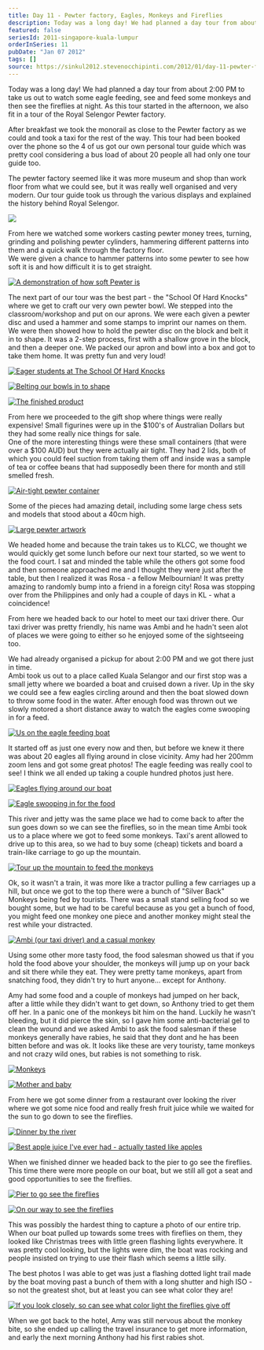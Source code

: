 ```yaml
---
title: Day 11 - Pewter factory, Eagles, Monkeys and Fireflies
description: Today was a long day! We had planned a day tour from about 2:00 PM to take us out to watch some eagle feeding, see and feed some monkeys an...
featured: false
seriesId: 2011-singapore-kuala-lumpur
orderInSeries: 11
pubDate: "Jan 07 2012"
tags: []
source: https://sinkul2012.stevenocchipinti.com/2012/01/day-11-pewter-factory-eagles-monkeys.html
---
```


Today was a long day! We had planned a day tour from about 2:00 PM to take us out to watch some eagle feeding, see and feed some monkeys and then see the fireflies at night. As this tour started in the afternoon, we also fit in a tour of the Royal Selengor Pewter factory.

After breakfast we took the monorail as close to the Pewter factory as we could and took a taxi for the rest of the way. This tour had been booked over the phone so the 4 of us got our own personal tour guide which was pretty cool considering a bus load of about 20 people all had only one tour guide too.

The pewter factory seemed like it was more museum and shop than work floor from what we could see, but it was really well organised and very modern. Our tour guide took us through the various displays and explained the history behind Royal Selengor.

[![](https://1.bp.blogspot.com/-Y39nwLvWrCc/Tw1YkhbMQxI/AAAAAAAABB8/-A93UPd1-OA/s320/20120107120149.jpg)](https://1.bp.blogspot.com/-Y39nwLvWrCc/Tw1YkhbMQxI/AAAAAAAABB8/-A93UPd1-OA/s1600/20120107120149.jpg)

From here we watched some workers casting pewter money trees, turning, grinding and polishing pewter cylinders, hammering different patterns into them and a quick walk through the factory floor.  
We were given a chance to hammer patterns into some pewter to see how soft it is and how difficult it is to get straight.

[![A demonstration of how soft Pewter is](https://1.bp.blogspot.com/-N9XBPonu5GQ/Tw1Yl42SIkI/AAAAAAAABCE/b0Q0ul7mbPY/s320/20120107121421.jpg)](https://1.bp.blogspot.com/-N9XBPonu5GQ/Tw1Yl42SIkI/AAAAAAAABCE/b0Q0ul7mbPY/s1600/20120107121421.jpg)

The next part of our tour was the best part - the "School Of Hard Knocks" where we get to craft our very own pewter bowl. We stepped into the classroom/workshop and put on our aprons. We were each given a pewter disc and used a hammer and some stamps to imprint our names on them.  
We were then showed how to hold the pewter disc on the block and belt it in to shape. It was a 2-step process, first with a shallow grove in the block, and then a deeper one. We packed our apron and bowl into a box and got to take them home. It was pretty fun and very loud!

[![Eager students at The School Of Hard Knocks](https://2.bp.blogspot.com/-Ghj4_NZ9tiU/Tw1YnHXUOMI/AAAAAAAABCM/jnZ3Ef4M0C0/s320/20120107122327.jpg)](https://2.bp.blogspot.com/-Ghj4_NZ9tiU/Tw1YnHXUOMI/AAAAAAAABCM/jnZ3Ef4M0C0/s1600/20120107122327.jpg)

[![Belting our bowls in to shape](https://2.bp.blogspot.com/-4rI9Y6zsp1k/Tw1YohtNcQI/AAAAAAAABCU/b8k64d-RrJY/s320/20120107123350.jpg)](https://2.bp.blogspot.com/-4rI9Y6zsp1k/Tw1YohtNcQI/AAAAAAAABCU/b8k64d-RrJY/s1600/20120107123350.jpg)

[![The finished product](https://2.bp.blogspot.com/-ejdIWjXKSyo/Tw1Yph_xevI/AAAAAAAABCc/J1BJvVuWoA0/s320/20120107124005.jpg)](https://2.bp.blogspot.com/-ejdIWjXKSyo/Tw1Yph_xevI/AAAAAAAABCc/J1BJvVuWoA0/s1600/20120107124005.jpg)

From here we proceeded to the gift shop where things were really expensive! Small figurines were up in the $100's of Australian Dollars but they had some really nice things for sale.  
One of the more interesting things were these small containers (that were over a $100 AUD) but they were actually air tight. They had 2 lids, both of which you could feel suction from taking them off and inside was a sample of tea or coffee beans that had supposedly been there for month and still smelled fresh.

[![Air-tight pewter container](https://1.bp.blogspot.com/-LifGgqglz38/Tw1YrGabFOI/AAAAAAAABCk/5yg_Tw7jZPc/s320/20120107125344.jpg)](https://1.bp.blogspot.com/-LifGgqglz38/Tw1YrGabFOI/AAAAAAAABCk/5yg_Tw7jZPc/s1600/20120107125344.jpg)

Some of the pieces had amazing detail, including some large chess sets and models that stood about a 40cm high.

[![Large pewter artwork](https://2.bp.blogspot.com/-wEDKaYEY-BQ/Tw1Ysb_fBVI/AAAAAAAABCs/6gtlKTPBKp0/s320/20120107125948.jpg)](https://2.bp.blogspot.com/-wEDKaYEY-BQ/Tw1Ysb_fBVI/AAAAAAAABCs/6gtlKTPBKp0/s1600/20120107125948.jpg)

We headed home and because the train takes us to KLCC, we thought we would quickly get some lunch before our next tour started, so we went to the food court. I sat and minded the table while the others got some food and then someone approached me and I thought they were just after the table, but then I realized it was Rosa - a fellow Melbournian! It was pretty amazing to randomly bump into a friend in a foreign city! Rosa was stopping over from the Philippines and only had a couple of days in KL - what a coincidence!

From here we headed back to our hotel to meet our taxi driver there. Our taxi driver was pretty friendly, his name was Ambi and he hadn't seen alot of places we were going to either so he enjoyed some of the sightseeing too.

We had already organised a pickup for about 2:00 PM and we got there just in time.  
Ambi took us out to a place called Kuala Selangor and our first stop was a small jetty where we boarded a boat and cruised down a river. Up in the sky we could see a few eagles circling around and then the boat slowed down to throw some food in the water. After enough food was thrown out we slowly motored a short distance away to watch the eagles come swooping in for a feed.

[![Us on the eagle feeding boat](https://1.bp.blogspot.com/-Igkzf9YH0M8/Tw1bFelg_XI/AAAAAAAABEI/k4d046RRGoQ/s320/20120107162534.jpg)](https://1.bp.blogspot.com/-Igkzf9YH0M8/Tw1bFelg_XI/AAAAAAAABEI/k4d046RRGoQ/s1600/20120107162534.jpg)

It started off as just one every now and then, but before we knew it there was about 20 eagles all flying around in close vicinity. Amy had her 200mm zoom lens and got some great photos! The eagle feeding was really cool to see! I think we all ended up taking a couple hundred photos just here.

[![Eagles flying around our boat](https://1.bp.blogspot.com/-7o1L49imuC4/Tw1YtawFlJI/AAAAAAAABC0/NZJ1chCYxhU/s320/20120107164335_v1.jpg)](https://1.bp.blogspot.com/-7o1L49imuC4/Tw1YtawFlJI/AAAAAAAABC0/NZJ1chCYxhU/s1600/20120107164335_v1.jpg)

[![Eagle swooping in for the food](https://4.bp.blogspot.com/-tuSW5GrsYDY/Tw1b91zI9lI/AAAAAAAABEU/0DzrtYR-JU4/s320/20120107164702_v1.jpg)](https://4.bp.blogspot.com/-tuSW5GrsYDY/Tw1b91zI9lI/AAAAAAAABEU/0DzrtYR-JU4/s1600/20120107164702_v1.jpg)

This river and jetty was the same place we had to come back to after the sun goes down so we can see the fireflies, so in the mean time Ambi took us to a place where we got to feed some monkeys. Taxi's arent allowed to drive up to this area, so we had to buy some (cheap) tickets and board a train-like carriage to go up the mountain.

[![Tour up the mountain to feed the monkeys](https://1.bp.blogspot.com/-H0bo_qtG2x8/Tw1YvUt8hXI/AAAAAAAABC8/g-BgWg4TNb0/s320/20120107172156.jpg)](https://1.bp.blogspot.com/-H0bo_qtG2x8/Tw1YvUt8hXI/AAAAAAAABC8/g-BgWg4TNb0/s1600/20120107172156.jpg)

Ok, so it wasn't a train, it was more like a tractor pulling a few carriages up a hill, but once we got to the top there were a bunch of "Silver Back" Monkeys being fed by tourists. There was a small stand selling food so we bought some, but we had to be careful because as you get a bunch of food, you might feed one monkey one piece and another monkey might steal the rest while your distracted.

[![Ambi (our taxi driver) and a casual monkey](https://1.bp.blogspot.com/-ijtcHhesN5c/Tw1Yw3Gv4TI/AAAAAAAABDE/aaRhvGuBGcE/s320/20120107173738.jpg)](https://1.bp.blogspot.com/-ijtcHhesN5c/Tw1Yw3Gv4TI/AAAAAAAABDE/aaRhvGuBGcE/s1600/20120107173738.jpg)

Using some other more tasty food, the food salesman showed us that if you hold the food above your shoulder, the monkeys will jump up on your back and sit there while they eat. They were pretty tame monkeys, apart from snatching food, they didn't try to hurt anyone... except for Anthony.

Amy had some food and a couple of monkeys had jumped on her back, after a little while they didn't want to get down, so Anthony tried to get them off her. In a panic one of the monkeys bit him on the hand. Luckily he wasn't bleeding, but it did pierce the skin, so I gave him some anti-bacterial gel to clean the wound and we asked Ambi to ask the food salesman if these monkeys generally have rabies, he said that they dont and he has been bitten before and was ok. It looks like these are very touristy, tame monkeys and not crazy wild ones, but rabies is not something to risk.

[![Monkeys](https://3.bp.blogspot.com/-fTPg3BYEHto/Tw1Y0PHxwCI/AAAAAAAABDU/HWQnMPugvO8/s320/20120107174313.jpg)](https://3.bp.blogspot.com/-fTPg3BYEHto/Tw1Y0PHxwCI/AAAAAAAABDU/HWQnMPugvO8/s1600/20120107174313.jpg)

[![Mother and baby](https://3.bp.blogspot.com/-DKQn-0QUpng/Tw1YytX3XBI/AAAAAAAABDM/Hd11VB2H9zo/s320/20120107174204.jpg)](https://3.bp.blogspot.com/-DKQn-0QUpng/Tw1YytX3XBI/AAAAAAAABDM/Hd11VB2H9zo/s1600/20120107174204.jpg)

From here we got some dinner from a restaurant over looking the river where we got some nice food and really fresh fruit juice while we waited for the sun to go down to see the fireflies.

[![Dinner by the river](https://4.bp.blogspot.com/-cqNTx0taFtE/Tw1Y2s9RCyI/AAAAAAAABDk/-6cTAo5vSTE/s320/20120107191009.jpg)](https://4.bp.blogspot.com/-cqNTx0taFtE/Tw1Y2s9RCyI/AAAAAAAABDk/-6cTAo5vSTE/s1600/20120107191009.jpg)

[![Best apple juice I've ever had - actually tasted like apples](https://2.bp.blogspot.com/-BERQUvnT3qE/Tw1Y1TNh9RI/AAAAAAAABDc/zWkaHXtuzEk/s320/20120107185837.jpg)](https://2.bp.blogspot.com/-BERQUvnT3qE/Tw1Y1TNh9RI/AAAAAAAABDc/zWkaHXtuzEk/s1600/20120107185837.jpg)

When we finished dinner we headed back to the pier to go see the fireflies. This time there were more people on our boat, but we still all got a seat and good opportunities to see the fireflies.

[![Pier to go see the fireflies](https://2.bp.blogspot.com/-l_6EZ8z0Itg/Tw1Y37gMDcI/AAAAAAAABDs/CsvhHpXb59g/s320/20120107193448.jpg)](https://2.bp.blogspot.com/-l_6EZ8z0Itg/Tw1Y37gMDcI/AAAAAAAABDs/CsvhHpXb59g/s1600/20120107193448.jpg)

[![On our way to see the fireflies](https://1.bp.blogspot.com/-J6aaPl5NGAA/Tw1Y5dE7k-I/AAAAAAAABD0/yn5HA_lfmUw/s320/20120107194538.jpg)](https://1.bp.blogspot.com/-J6aaPl5NGAA/Tw1Y5dE7k-I/AAAAAAAABD0/yn5HA_lfmUw/s1600/20120107194538.jpg)

This was possibly the hardest thing to capture a photo of our entire trip. When our boat pulled up towards some trees with fireflies on them, they looked like Christmas trees with little green flashing lights everywhere. It was pretty cool looking, but the lights were dim, the boat was rocking and people insisted on trying to use their flash which seems a little silly.

The best photos I was able to get was just a flashing dotted light trail made by the boat moving past a bunch of them with a long shutter and high ISO - so not the greatest shot, but at least you can see what color they are!

[![If you look closely, so can see what color light the fireflies give off](https://4.bp.blogspot.com/-JcMkTNW03-A/Tw1Y6eqOxiI/AAAAAAAABD4/lAO1x61FjyI/s320/20120107201042.jpg)](https://4.bp.blogspot.com/-JcMkTNW03-A/Tw1Y6eqOxiI/AAAAAAAABD4/lAO1x61FjyI/s1600/20120107201042.jpg)

When we got back to the hotel, Amy was still nervous about the monkey bite, so she ended up calling the travel insurance to get more information, and early the next morning Anthony had his first rabies shot.
